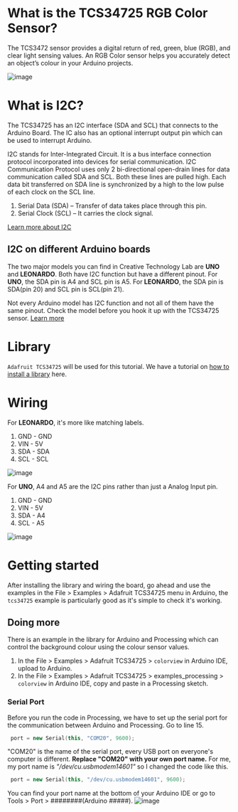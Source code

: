 # What is the TCS34725 RGB Color Sensor?
The TCS3472 sensor provides a digital return of red, green, blue (RGB), and clear light sensing values. An RGB Color sensor helps you accurately detect an object’s colour in your Arduino projects.

![image](https://github.com/creativetechnologylab/physicalComputingTutorials/assets/64136454/3ccb9566-a1c2-44dc-851c-87edb0af826f)

# What is I2C?
The TCS34725 has an I2C interface (SDA and SCL) that connects to the Arduino Board. The IC also has an optional interrupt output pin which can be used to interrupt Arduino.

I2C stands for Inter-Integrated Circuit. It is a bus interface connection protocol incorporated into devices for serial communication. I2C Communication Protocol uses only 2 bi-directional open-drain lines for data communication called SDA and SCL. Both these lines are pulled high. Each data bit transferred on SDA line is synchronized by a high to the low pulse of each clock on the SCL line.

1. Serial Data (SDA) – Transfer of data takes place through this pin.
1. Serial Clock (SCL) – It carries the clock signal.

[Learn more about I2C](https://i2c.info/)


## I2C on different Arduino boards
The two major models you can find in Creative Technology Lab are **UNO** and **LEONARDO**. Both have I2C function but have a different pinout. For **UNO**, the SDA pin is A4 and SCL pin is A5. For **LEONARDO**, the SDA pin is SDA(pin 20) and SCL pin is SCL(pin 21).

Not every Arduino model has I2C function and not all of them have the same pinout. Check the model before you hook it up with the TCS34725 sensor. [Learn more](https://www.arduino.cc/reference/en/language/functions/communication/wire/)

# Library
`Adafruit TCS34725` will be used for this tutorial. We have a tutorial on [how to install a library](https://lab.arts.ac.uk/books/physical-computing/page/how-to-install-libraries) here.

# Wiring
For **LEONARDO**, it's more like matching labels.
1. GND - GND
1. VIN - 5V
1. SDA - SDA
1. SCL - SCL

![image](https://github.com/creativetechnologylab/physicalComputingTutorials/assets/64136454/38d05ee0-6ccc-4a14-af32-3eedb525dbe3)

For **UNO**, A4 and A5 are the I2C pins rather than just a Analog Input pin.
1. GND - GND
1. VIN - 5V
1. SDA - A4
1. SCL - A5

![image](https://github.com/creativetechnologylab/physicalComputingTutorials/assets/64136454/7c447425-720a-4b66-8156-1ed0d70b2d46)

# Getting started
After installing the library and wiring the board, go ahead and use the examples in the File > Examples > Adafruit TCS34725 menu in Arduino, the `tcs34725` example is particularly good as it's simple to check it's working.

## Doing more
There is an example in the library for Arduino and Processing which can control the background colour using the colour sensor values.

1. In the File > Examples > Adafruit TCS34725 > `colorview` in Arduino IDE, upload to Arduino.
1. In the File > Examples > Adafruit TCS34725 > examples_processing >  `colorview`  in Arduino IDE, copy and paste in a Processing sketch.

### Serial Port
Before you run the code in Processing, we have to set up the serial port for the communication between Arduino and Processing. Go to line 15.

```c++
 port = new Serial(this, "COM20", 9600); 
```
"COM20" is the name of the serial port, every USB port on everyone's computer is different. **Replace "COM20" with your own port name.** For me, my port name is *"/dev/cu.usbmodem14601"* so I changed the code like this.
```c++
 port = new Serial(this, "/dev/cu.usbmodem14601", 9600); 
```

You can find your port name at the bottom of your Arduino IDE or go to Tools > Port > ########(Arduino #####).
![image](https://github.com/creativetechnologylab/physicalComputingTutorials/assets/64136454/dfd065ce-df8c-41e8-9943-0e93e3cb095e)

